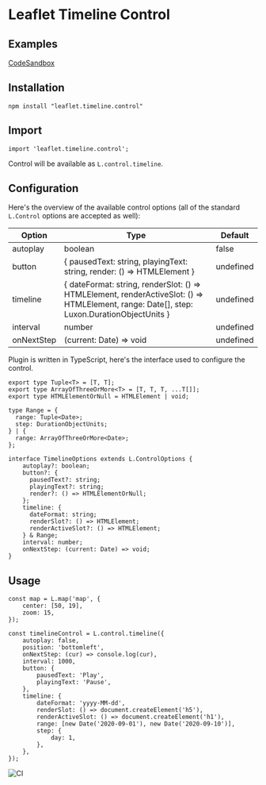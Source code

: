 # Leaflet Timeline Control

Examples
--
[CodeSandbox](https://codesandbox.io/s/leaflet-timeline-control-ibyby)

Installation
--

```
npm install "leaflet.timeline.control"
```

Import
--
```
import 'leaflet.timeline.control';
```
Control will be available as `L.control.timeline`.

Configuration
--

Here's the overview of the available control options (all of the standard `L.Control` options are accepted as well):

|Option   | Type  | Default  |
|---|---|---|
|  autoplay | boolean  | false  |
| button | { pausedText: string, playingText: string, render: () => HTMLElement } |    undefined |
|timeline   | { dateFormat: string, renderSlot: () => HTMLElement, renderActiveSlot: () => HTMLElement, range: Date[], step: Luxon.DurationObjectUnits }   | undefined  |
| interval | number | undefined
| onNextStep | (current: Date) => void | undefined

Plugin is written in TypeScript, here's the interface used to configure the control.

```
export type Tuple<T> = [T, T];
export type ArrayOfThreeOrMore<T> = [T, T, T, ...T[]];
export type HTMLElementOrNull = HTMLElement | void;

type Range = {
  range: Tuple<Date>;
  step: DurationObjectUnits;
} | {
  range: ArrayOfThreeOrMore<Date>;
};

interface TimelineOptions extends L.ControlOptions {
    autoplay?: boolean;
    button?: {
      pausedText?: string;
      playingText?: string;
      render?: () => HTMLElementOrNull;
    };
    timeline: {
      dateFormat: string;
      renderSlot?: () => HTMLElement;
      renderActiveSlot?: () => HTMLElement;
    } & Range;
    interval: number;
    onNextStep: (current: Date) => void;
}
```

Usage
--

```
const map = L.map('map', {
    center: [50, 19],
    zoom: 15,
});

const timelineControl = L.control.timeline({
    autoplay: false,
    position: 'bottomleft',
    onNextStep: (cur) => console.log(cur),
    interval: 1000,
    button: {
        pausedText: 'Play',
        playingText: 'Pause',
    },
    timeline: {
        dateFormat: 'yyyy-MM-dd',
        renderSlot: () => document.createElement('h5'),
        renderActiveSlot: () => document.createElement('h1'),
        range: [new Date('2020-09-01'), new Date('2020-09-10')],
        step: {
            day: 1,
        },
    },
});
```
![CI](https://github.com/zimmicz/Leaflet-Timeline-Control/workflows/CI/badge.svg?branch=master)
